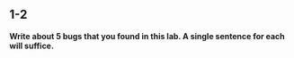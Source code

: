 ## 1-2

**Write about 5 bugs that you found in this lab. A single sentence for each will suffice.**
